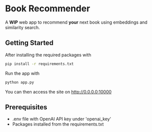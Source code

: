                  
# Book Recommender

A **WIP** web app to recommend **your** next book using embeddings and similarity search.
 
## Getting Started

After installing the required packages with
```bash
pip install -r requirements.txt
```
Run the app with
```bash
python app.py
```
You can then access the site on  http://0.0.0.0:10000

## Prerequisites
- .env file with OpenAI API key under 'openai_key'
- Packages installed from the requirements.txt
